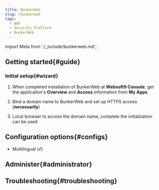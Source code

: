 ```yaml
---
title: BunkerWeb
slug: /bunkerweb
tags:
  - WAF
  - Security Platform
  - BunkerWeb
---
```


import Meta from './_include/bunkerweb.md';

<Meta name="meta" />

## Getting started{#guide}

### Initial setup{#wizard}

1. When completed installation of BunkerWeb at **Websoft9 Console**, get the applicaiton's **Overview** and **Access** information from **My Apps**  

2. Bind a domain name to BunkerWeb and set up HTTPS access (**necessarily**)

3. Local browser to access the domain name, complete the initialization can be used

## Configuration options{#configs}

- Multilingual (√)

## Administer{#administrator}

## Troubleshooting{#troubleshooting}
